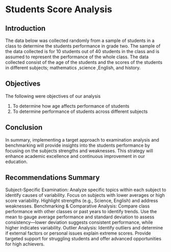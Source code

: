 # Students Score Analysis

## Introduction
The data below was collected randomly from a sample of students in a class to determine the students performance in grade two. The sample of the data collected is for 10 students out of 40 students in the class and is assumed to represent the performance of the whole class. The data collected consist of the age of the students and the scores of the students in different subjects; mathematics ,science ,English, and history.

## Objectives
The following were objectives of our analysis
1. To determine how age affects performance of students
2. To determine performance of students across different subjects

## Conclusion
In summary, implementing a target approach  to examination analysis and benchmarking will provide insights into the students performance by focusing on the subjects strengths and weaknesses. This strategy will enhance academic excellence  and continuous improvement  in our education.

 ## Recommendations Summary

Subject-Specific Examination: Analyze specific topics within each subject to identify causes of variability. Focus on subjects with lower averages or high score variability. Highlight strengths (e.g., Science, English) and address weaknesses.
Benchmarking & Comparative Analysis: Compare class performance with other classes or past years to identify trends. Use the mean to gauge average performance and standard deviation to assess consistency—lower deviation suggests consistent performance, while higher indicates variability.
Outlier Analysis: Identify outliers and determine if external factors or personal issues explain extreme scores. Provide targeted support for struggling students and offer advanced opportunities for high achievers.

